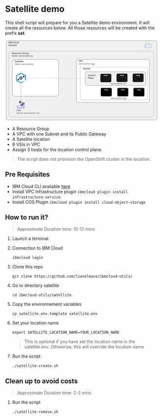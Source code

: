 # Satellite demo

This shell script will prepare for you a Satellite demo environment. 
It will create all the resources below. All those resources will be created with the prefix **sat**.

![](./sat-architecture.png)

* A Resource Group
* A VPC with one Subnet and its Public Gateway
* A Satellite location
* 6 VSIs in VPC
* Assign 3 hosts for the location control plane.

> The script does not provision the OpenShift cluster in the location.

## Pre Requisites

* IBM Cloud CLI available [here](https://github.com/IBM-Cloud/ibm-cloud-cli-release/releases)
* Install VPC Infrastructure plugin `ibmcloud plugin install infrastructure-service`
* Install COS Plugin `ibmcloud plugin install cloud-object-storage`

## How to run it?

> Approximate Duration time: 10-12 mins

1. Launch a terminal.

1. Connection to IBM Cloud
    ```
    ibmcloud login
    ```

1. Clone this repo
    ```
    git clone https://github.com/lionelmace/ibmcloud-utils/
    ```

1. Go to directory satellite
    ```
    cd ibmcloud-utils/satellite
    ```

1. Copy the environnement variables
    ```
    cp satellite.env.template satellite.env
    ```

1. Set your location name
    ```
    export SATELLITE_LOCATION_NAME=YOUR_LOCATION_NAME
    ```
    > This is optional if you have set the location name in the satellite.env. Othwerise, this will override the location name

1. Run the script
    ```
    ./satellite-create.sh
    ```

## Clean up to avoid costs

> Approximate Duration time: 2-3 mins

1. Run the script
    ```
    ./satellite-remove.sh
    ```
